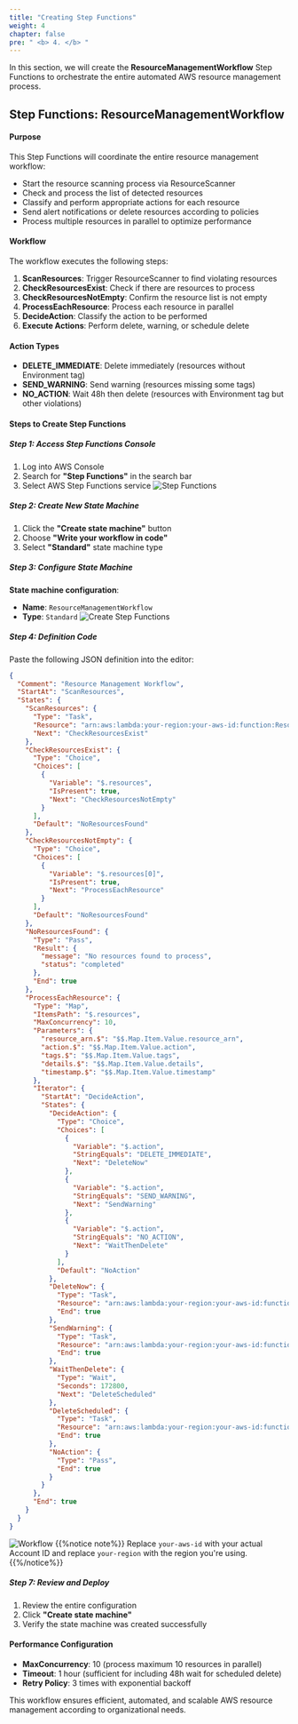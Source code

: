 ```yaml
---
title: "Creating Step Functions"
weight: 4
chapter: false
pre: " <b> 4. </b> "
---
```


In this section, we will create the **ResourceManagementWorkflow** Step Functions to orchestrate the entire automated AWS resource management process.

## Step Functions: ResourceManagementWorkflow

#### Purpose

This Step Functions will coordinate the entire resource management workflow:

- Start the resource scanning process via ResourceScanner
- Check and process the list of detected resources
- Classify and perform appropriate actions for each resource
- Send alert notifications or delete resources according to policies
- Process multiple resources in parallel to optimize performance

#### Workflow

The workflow executes the following steps:

1. **ScanResources**: Trigger ResourceScanner to find violating resources
2. **CheckResourcesExist**: Check if there are resources to process
3. **CheckResourcesNotEmpty**: Confirm the resource list is not empty
4. **ProcessEachResource**: Process each resource in parallel
5. **DecideAction**: Classify the action to be performed
6. **Execute Actions**: Perform delete, warning, or schedule delete

#### Action Types

- **DELETE_IMMEDIATE**: Delete immediately (resources without Environment tag)
- **SEND_WARNING**: Send warning (resources missing some tags)
- **NO_ACTION**: Wait 48h then delete (resources with Environment tag but other violations)

#### Steps to Create Step Functions

##### Step 1: Access Step Functions Console

1. Log into AWS Console
2. Search for **"Step Functions"** in the search bar
3. Select AWS Step Functions service
   ![Step Functions](/images/4.StepFunctions/001-stepfunction.png)

##### Step 2: Create New State Machine

1. Click the **"Create state machine"** button
2. Choose **"Write your workflow in code"**
3. Select **"Standard"** state machine type

##### Step 3: Configure State Machine

**State machine configuration**:

- **Name**: `ResourceManagementWorkflow`
- **Type**: `Standard`
  ![Create Step Functions](/images/4.StepFunctions/002-createstepfunction.png)

##### Step 4: Definition Code

Paste the following JSON definition into the editor:

```json
{
  "Comment": "Resource Management Workflow",
  "StartAt": "ScanResources",
  "States": {
    "ScanResources": {
      "Type": "Task",
      "Resource": "arn:aws:lambda:your-region:your-aws-id:function:ResourceScanner",
      "Next": "CheckResourcesExist"
    },
    "CheckResourcesExist": {
      "Type": "Choice",
      "Choices": [
        {
          "Variable": "$.resources",
          "IsPresent": true,
          "Next": "CheckResourcesNotEmpty"
        }
      ],
      "Default": "NoResourcesFound"
    },
    "CheckResourcesNotEmpty": {
      "Type": "Choice",
      "Choices": [
        {
          "Variable": "$.resources[0]",
          "IsPresent": true,
          "Next": "ProcessEachResource"
        }
      ],
      "Default": "NoResourcesFound"
    },
    "NoResourcesFound": {
      "Type": "Pass",
      "Result": {
        "message": "No resources found to process",
        "status": "completed"
      },
      "End": true
    },
    "ProcessEachResource": {
      "Type": "Map",
      "ItemsPath": "$.resources",
      "MaxConcurrency": 10,
      "Parameters": {
        "resource_arn.$": "$$.Map.Item.Value.resource_arn",
        "action.$": "$$.Map.Item.Value.action",
        "tags.$": "$$.Map.Item.Value.tags",
        "details.$": "$$.Map.Item.Value.details",
        "timestamp.$": "$$.Map.Item.Value.timestamp"
      },
      "Iterator": {
        "StartAt": "DecideAction",
        "States": {
          "DecideAction": {
            "Type": "Choice",
            "Choices": [
              {
                "Variable": "$.action",
                "StringEquals": "DELETE_IMMEDIATE",
                "Next": "DeleteNow"
              },
              {
                "Variable": "$.action",
                "StringEquals": "SEND_WARNING",
                "Next": "SendWarning"
              },
              {
                "Variable": "$.action",
                "StringEquals": "NO_ACTION",
                "Next": "WaitThenDelete"
              }
            ],
            "Default": "NoAction"
          },
          "DeleteNow": {
            "Type": "Task",
            "Resource": "arn:aws:lambda:your-region:your-aws-id:function:ResourceDeleter",
            "End": true
          },
          "SendWarning": {
            "Type": "Task",
            "Resource": "arn:aws:lambda:your-region:your-aws-id:function:NotificationSender",
            "End": true
          },
          "WaitThenDelete": {
            "Type": "Wait",
            "Seconds": 172800,
            "Next": "DeleteScheduled"
          },
          "DeleteScheduled": {
            "Type": "Task",
            "Resource": "arn:aws:lambda:your-region:your-aws-id:function:ResourceDeleter",
            "End": true
          },
          "NoAction": {
            "Type": "Pass",
            "End": true
          }
        }
      },
      "End": true
    }
  }
}
```

![Workflow](/images/4.StepFunctions/003-workflow.png)
{{%notice note%}}
Replace `your-aws-id` with your actual Account ID and replace `your-region` with the region you're using.
{{%/notice%}}

##### Step 7: Review and Deploy

1. Review the entire configuration
2. Click **"Create state machine"**
3. Verify the state machine was created successfully

#### Performance Configuration

- **MaxConcurrency**: 10 (process maximum 10 resources in parallel)
- **Timeout**: 1 hour (sufficient for including 48h wait for scheduled delete)
- **Retry Policy**: 3 times with exponential backoff

This workflow ensures efficient, automated, and scalable AWS resource management according to organizational needs.
